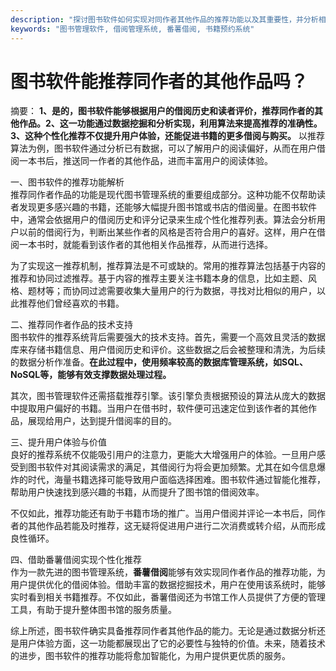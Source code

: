 ```yaml
---
description: "探讨图书软件如何实现对同作者其他作品的推荐功能以及其重要性，并分析相关技术。"
keywords: "图书管理软件, 借阅管理系统, 番薯借阅, 书籍预约系统"
---
```

# 图书软件能推荐同作者的其他作品吗？

摘要： **1、是的，图书软件能够根据用户的借阅历史和读者评价，推荐同作者的其他作品。2、这一功能通过数据挖掘和分析实现，利用算法来提高推荐的准确性。3、这种个性化推荐不仅提升用户体验，还能促进书籍的更多借阅与购买。** 以推荐算法为例，图书软件通过分析已有数据，可以了解用户的阅读偏好，从而在用户借阅一本书后，推送同一作者的其他作品，进而丰富用户的阅读体验。

一、图书软件的推荐功能解析  
推荐同作者作品的功能是现代图书管理系统的重要组成部分。这种功能不仅帮助读者发现更多感兴趣的书籍，还能够大幅提升图书馆或书店的借阅量。在图书软件中，通常会依据用户的借阅历史和评分记录来生成个性化推荐列表。算法会分析用户以前的借阅行为，判断出某些作者的风格是否符合用户的喜好。这样，用户在借阅一本书时，就能看到该作者的其他相关作品推荐，从而进行选择。

为了实现这一推荐机制，推荐算法是不可或缺的。常用的推荐算法包括基于内容的推荐和协同过滤推荐。基于内容的推荐主要关注书籍本身的信息，比如主题、风格、题材等；而协同过滤需要收集大量用户的行为数据，寻找对比相似的用户，以此推荐他们曾经喜欢的书籍。

二、推荐同作者作品的技术支持  
图书软件的推荐系统背后需要强大的技术支持。首先，需要一个高效且灵活的数据库来存储书籍信息、用户借阅历史和评价。这些数据之后会被整理和清洗，为后续的数据分析作准备。**在此过程中，使用频率较高的数据库管理系统，如SQL、NoSQL等，能够有效支撑数据处理过程。**

其次，图书管理软件还需搭载推荐引擎。该引擎负责根据预设的算法从庞大的数据中提取用户偏好的书籍。当用户在借书时，软件便可迅速定位到该作者的其他作品，展现给用户，达到提升借阅率的目的。

三、提升用户体验与价值  
良好的推荐系统不仅能吸引用户的注意力，更能大大增强用户的体验。一旦用户感受到图书软件对其阅读需求的满足，其借阅行为将会更加频繁。尤其在如今信息爆炸的时代，海量书籍选择可能导致用户面临选择困难。图书软件通过智能化推荐，帮助用户快速找到感兴趣的书籍，从而提升了图书馆的借阅效率。

不仅如此，推荐功能还有助于书籍市场的推广。当用户借阅并评论一本书后，同作者的其他作品若能及时推荐，这无疑将促进用户进行二次消费或转介绍，从而形成良性循环。

四、借助番薯借阅实现个性化推荐  
作为一款先进的图书管理系统，**番薯借阅**能够有效实现同作者作品的推荐功能，为用户提供优化的借阅体验。借助丰富的数据挖掘技术，用户在使用该系统时，能够实时看到相关书籍推荐。不仅如此，番薯借阅还为书馆工作人员提供了方便的管理工具，有助于提升整体图书馆的服务质量。

综上所述，图书软件确实具备推荐同作者其他作品的能力。无论是通过数据分析还是用户体验方面，这一功能都展现出了它的必要性与独特的价值。未来，随着技术的进步，图书软件的推荐功能将愈加智能化，为用户提供更优质的服务。
